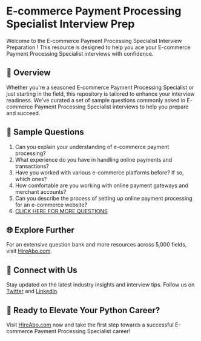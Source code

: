 # E-commerce Payment Processing Specialist Interview Prep

Welcome to the E-commerce Payment Processing Specialist Interview Preparation ! This resource is designed to help you ace your E-commerce Payment Processing Specialist interviews with confidence.

## 🚀 Overview

Whether you're a seasoned E-commerce Payment Processing Specialist or just starting in the field, this repository is tailored to enhance your interview readiness. We've curated a set of sample questions commonly asked in E-commerce Payment Processing Specialist interviews to help you prepare and succeed.

## 📝 Sample Questions

1. Can you explain your understanding of e-commerce payment processing?
2. What experience do you have in handling online payments and transactions?
3. Have you worked with various e-commerce platforms before? If so, which ones?
4. How comfortable are you working with online payment gateways and merchant accounts?
5. Can you describe the process of setting up online payment processing for an e-commerce website?
6. [CLICK HERE FOR MORE QUESTIONS](https://hireabo.com/job/22_2_28/Ecommerce%20Payment%20Processing%20Specialist)

## 🌐 Explore Further

For an extensive question bank and more resources across 5,000 fields, visit [HireAbo.com](https://www.hireabo.com).

## 📱 Connect with Us

Stay updated on the latest industry insights and interview tips. Follow us on [Twitter](https://twitter.com/hireabo) and [LinkedIn](https://www.linkedin.com/in/hire-abo-3609972a8/).

## 🚀 Ready to Elevate Your Python Career?

Visit [HireAbo.com](https://www.hireabo.com) now and take the first step towards a successful E-commerce Payment Processing Specialist career!